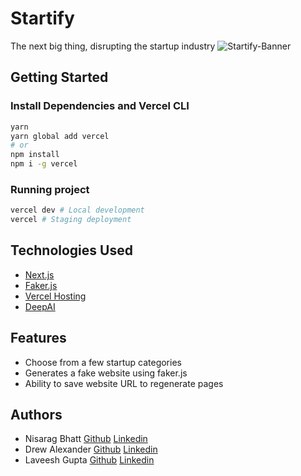 # Startify
The next big thing, disrupting the startup industry
![Startify-Banner](https://user-images.githubusercontent.com/38243574/83614618-07b3a280-a5b8-11ea-8111-b5e85b4c8b09.jpg)

## Getting Started

### Install Dependencies and Vercel CLI
```bash
yarn
yarn global add vercel
# or
npm install
npm i -g vercel
```

### Running project
```bash
vercel dev # Local development
vercel # Staging deployment
```

## Technologies Used
- [Next.js](https://nextjs.org/)
- [Faker.js](https://github.com/marak/Faker.js/)
- [Vercel Hosting](https://github.com/vercel/vercel)
- [DeepAI](https://deepai.org/machine-learning-model/text-generator)

## Features
- Choose from a few startup categories
- Generates a fake website using faker.js
- Ability to save website URL to regenerate pages

## Authors
- Nisarag Bhatt [Github](https://github.com/FocalChord) [Linkedin](https://www.linkedin.com/in/nisarag-bhatt-31639a76/) 
- Drew Alexander [Github](https://github.com/Drewbi) [Linkedin](https://www.linkedin.com/in/drewealexander/) 
- Laveesh Gupta [Github](https://github.com/laveesh) [Linkedin](https://www.linkedin.com/in/laveeshgupta/) 
